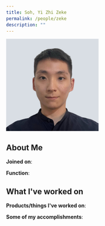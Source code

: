```yaml
---
title: Soh, Yi Zhi Zeke
permalink: /people/zeke
description: ""
---
```


<img src="/images/headshots/zeke.jpg" title="Soh, Yi Zhi Zeke" alt="Soh, Yi Zhi Zeke" style="width:50%;margin-left:0">

## About Me

**Joined on**: 

**Function**: 

## What I've worked on

**Products/things I've worked on**:


**Some of my accomplishments**:

